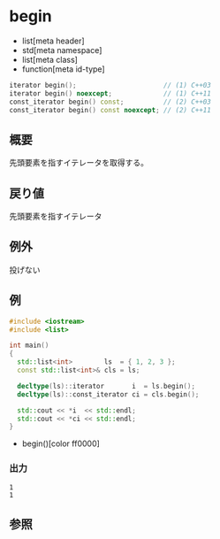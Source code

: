 # begin
* list[meta header]
* std[meta namespace]
* list[meta class]
* function[meta id-type]

```cpp
iterator begin();                      // (1) C++03
iterator begin() noexcept;             // (1) C++11
const_iterator begin() const;          // (2) C++03
const_iterator begin() const noexcept; // (2) C++11
```

## 概要
先頭要素を指すイテレータを取得する。


## 戻り値
先頭要素を指すイテレータ


## 例外
投げない


## 例
```cpp example
#include <iostream>
#include <list>

int main()
{
  std::list<int>        ls  = { 1, 2, 3 };
  const std::list<int>& cls = ls;

  decltype(ls)::iterator       i  = ls.begin();
  decltype(ls)::const_iterator ci = cls.begin();

  std::cout << *i  << std::endl;
  std::cout << *ci << std::endl;
}
```
* begin()[color ff0000]

### 出力
```
1
1
```

## 参照
